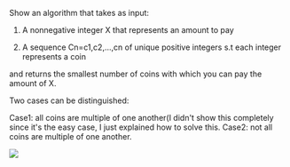 Show an algorithm that takes as input:

1. A nonnegative integer X that represents an amount to pay

2. A sequence Cn=c1,c2,...,cn of unique positive integers  s.t each integer represents a coin

and returns the smallest number of coins with which you can pay the amount of X.

Two cases can be distinguished:

Case1: all coins are multiple of one another(I didn't show this completely since it's the easy case, I just explained how to solve this.
Case2: not all coins are multiple of one another.

![](https://i.imgur.com/E3bPkhW.gif)
